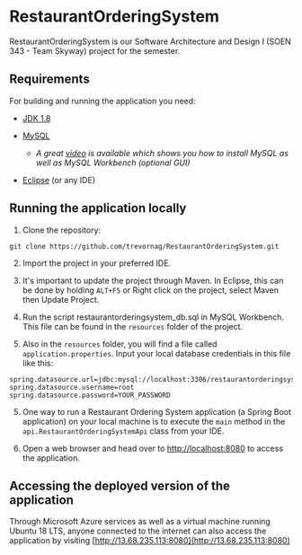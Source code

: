 # RestaurantOrderingSystem
RestaurantOrderingSystem is our Software Architecture and Design I (SOEN 343 - Team Skyway) project for the semester.


## Requirements
For building and running the application you need:

- [JDK 1.8](http://www.oracle.com/technetwork/java/javase/downloads/jdk8-downloads-2133151.html)
- [MySQL](https://dev.mysql.com/downloads/installer/)
  
  - *A great [video](https://www.youtube.com/watch?v=u96rVINbAUI) is available which shows you how to install MySQL as well as MySQL Workbench (optional GUI)*
- [Eclipse](https://www.eclipse.org/downloads/) (or any IDE)


## Running the application locally

1. Clone the repository:
 ```
 git clone https://github.com/trevornag/RestaurantOrderingSystem.git
 ```
2. Import the project in your preferred IDE.

3. It's important to update the project through Maven. In Eclipse, this can be done by holding `ALT+F5` or Right click on the project, select Maven then Update Project.

4. Run the script restaurantorderingsystem_db.sql in MySQL Workbench. This file can be found in the `resources` folder of the project.

5. Also in the `resources` folder, you will find a file called `application.properties`. Input your local database credentials in this file like this:

  ```
  spring.datasource.url=jdbc:mysql://localhost:3306/restaurantorderingsystem_db
  spring.datasource.username=root
  spring.datasource.password=YOUR_PASSWORD
  ```

5. One way to run a Restaurant Ordering System application (a Spring Boot application) on your local machine is to execute the `main` method in the `api.RestaurantOrderingSystemApi` class from your IDE.

6. Open a web browser and head over to [http://localhost:8080](http://localhost:8080) to access the application.


## Accessing the deployed version of the application

Through Microsoft Azure services as well as a virtual machine running Ubuntu 18 LTS, anyone connected to the internet can also access the application by visiting [http://13.68.235.113:8080](http://13.68.235.113:8080)
